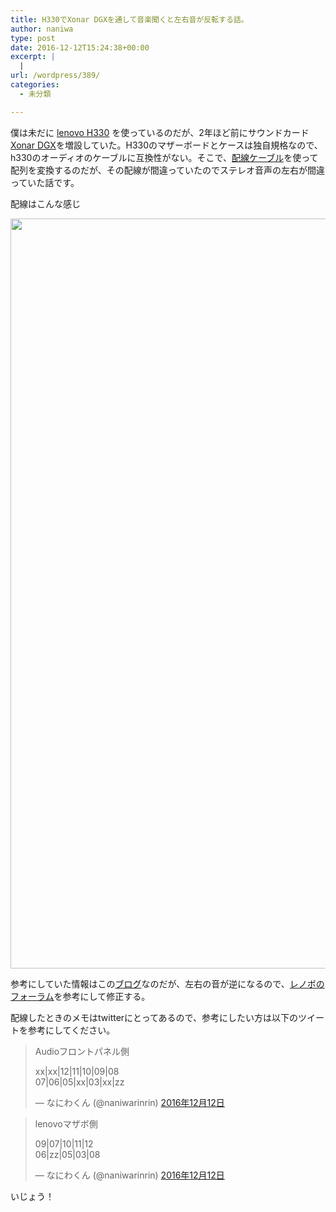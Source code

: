 ```yaml
---
title: H330でXonar DGXを通して音楽聞くと左右音が反転する話。
author: naniwa
type: post
date: 2016-12-12T15:24:38+00:00
excerpt: |
  |
url: /wordpress/389/
categories:
  - 未分類

---
```

僕は未だに [lenovo H330][1] を使っているのだが、2年ほど前にサウンドカード[Xonar DGX][2]を増設していた。H330のマザーボードとケースは独自規格なので、h330のオーディオのケーブルに互換性がない。そこで、[配線ケーブル][3]を使って配列を変換するのだが、その配線が間違っていたのでステレオ音声の左右が間違っていた話です。

配線はこんな感じ

[<img class="aligncenter size-full wp-image-601" src="http://www.cfw4.tk/wp-content/uploads/2017/02/e8483046e6c02cdafd03ff84970bfd61.jpg" alt="" width="896" height="1200" />][4]

参考にしていた情報はこの[ブログ][5]なのだが、左右の音が逆になるので、[レノボのフォーラム][6]を参考にして修正する。

配線したときのメモはtwitterにとってあるので、参考にしたい方は以下のツイートを参考にしてください。

<blockquote class="twitter-tweet" data-lang="ja">
  <p dir="ltr" lang="ja">
    Audioフロントパネル側
  </p>
  
  <p>
    xx|xx|12|11|10|09|08<br /> 07|06|05|xx|03|xx|zz
  </p>
  
  <p>
    — なにわくん (@naniwarinrin) <a href="https://twitter.com/naniwarinrin/status/808296370066976768">2016年12月12日</a>
  </p>
</blockquote>

<blockquote class="twitter-tweet" data-lang="ja">
  <p dir="ltr" lang="ja">
    lenovoマザボ側
  </p>
  
  <p>
    09|07|10|11|12<br /> 06|zz|05|03|08
  </p>
  
  <p>
    — なにわくん (@naniwarinrin) <a href="https://twitter.com/naniwarinrin/status/808296606764122118">2016年12月12日</a>
  </p>
</blockquote>

いじょう！

 [1]: http://shopap.lenovo.com/jp/desktops/essential/h-series/h330/
 [2]: https://www.asus.com/jp/Sound-Cards/Xonar_DGX/
 [3]: https://www.amazon.co.jp/AINEX-EX-001-%E3%82%A2%E3%82%A4%E3%83%8D%E3%83%83%E3%82%AF%E3%82%B9-%E3%83%94%E3%83%B3%E9%85%8D%E5%88%97%E4%BA%A4%E6%8F%9B%E3%82%B1%E3%83%BC%E3%83%96%E3%83%AB6%E6%9C%AC%E5%85%A5%E3%82%8A/dp/B000FHQAAC/ref=sr_1_15?s=computers&ie=UTF8&qid=1481555962&sr=1-15&keywords=ainex%E3%82%B1%E3%83%BC%E3%83%96%E3%83%AB
 [4]: http://www.cfw4.tk/wp-content/uploads/2017/02/e8483046e6c02cdafd03ff84970bfd61.jpg
 [5]: http://nyarurato.hatenablog.com/entry/2014/10/11/011748
 [6]: https://forums.lenovo.com/t5/ThinkCentre-A-E-M-S-Series/ThinkCentre-A60-front-panels-power-audio-and-USB-pinout/td-p/190651